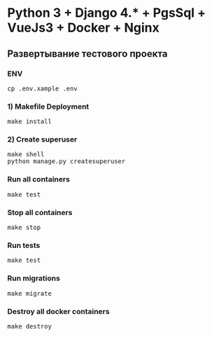 # Python 3 + Django 4.* + PgsSql + VueJs3 + Docker + Nginx 

## Развертывание тестового проекта

### ENV
<pre>
cp .env.xample .env
</pre>

### 1) Makefile Deployment
<pre>make install</pre>

### 2) Create superuser
<pre>
make shell
python manage.py createsuperuser
</pre> 

### Run all containers
<pre>
make test
</pre>

### Stop all containers
<pre>
make stop
</pre>

### Run tests
<pre>
make test
</pre>

### Run migrations
<pre>
make migrate
</pre>

### Destroy all docker containers
<pre>
make destroy
</pre>
